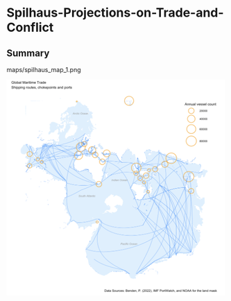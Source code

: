# Spilhaus-Projections-on-Trade-and-Conflict


## Summary
maps/spilhaus_map_1.png
 <p align="center">
  <img src="maps/spilhaus_map_1.png" width="600"/>
</p>


